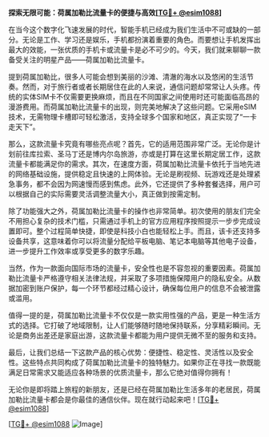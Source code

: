 **探索无限可能：荷属加勒比流量卡的便捷与高效[[TG💪+ @esim1088](https://t.me/s/esim1088)]**

在当今这个数字化飞速发展的时代，智能手机已经成为我们生活中不可或缺的一部分。无论是工作、学习还是娱乐，手机都扮演着重要的角色。而要想让手机发挥出最大的效能，一张优质的手机卡或流量卡是必不可少的。今天，我们就来聊聊一款备受关注的明星产品——荷属加勒比流量卡。

提到荷属加勒比，很多人可能会想到美丽的沙滩、清澈的海水以及悠闲的生活节奏。然而，对于旅行者或者长期居住在此的人来说，通信问题却常常让人头疼。传统的实体SIM卡不仅需要更换麻烦，而且在不同国家之间使用时还可能面临高昂的漫游费用。而荷属加勒比流量卡的出现，则完美地解决了这些问题。它采用eSIM技术，无需物理卡槽即可轻松激活，支持全球多个国家和地区，真正实现了“一卡走天下”。

那么，这款流量卡究竟有哪些亮点呢？首先，它的适用范围非常广泛。无论你是计划前往库拉索、圣马丁还是博内尔岛旅游，亦或是打算在这里长期定居工作，这款流量卡都能满足你的需求。其次，在速度方面，荷属加勒比流量卡依托于当地先进的网络基础设施，提供稳定且快速的上网体验。无论是刷视频、玩游戏还是处理紧急事务，都不会因为网速慢而感到焦虑。此外，它还提供了多种套餐选择，用户可以根据自己的实际需要灵活调整流量大小，真正做到按需定制。

除了功能强大之外，荷属加勒比流量卡的操作也非常简单。初次使用的朋友们完全不用担心复杂的技术门槛，只需通过手机上的官方应用程序按照提示一步步完成设置即可。整个过程简单快捷，即使是科技小白也能轻松上手。而且，该卡还支持多设备共享，这意味着你可以将流量分配给平板电脑、笔记本电脑等其他电子设备，进一步提升工作效率或享受更多的数字乐趣。

当然，作为一款面向国际市场的流量卡，安全性也是不容忽视的重要因素。荷属加勒比流量卡严格遵守相关法律法规，并采取了多项措施保障用户的隐私安全。从数据加密到账户保护，每一个环节都经过精心设计，确保每位用户的信息不会被泄露或滥用。

值得一提的是，荷属加勒比流量卡不仅仅是一款实用性强的产品，更是一种生活方式的选择。它打破了地域限制，让人们能够随时随地保持联系，分享精彩瞬间。无论是商务出差还是家庭出游，这款流量卡都能为用户提供无微不至的服务和支持。

最后，让我们总结一下这款产品的核心优势：便捷性、稳定性、灵活性以及安全性。这些特点共同构成了荷属加勒比流量卡的独特魅力。如果你正在寻找一款既能满足日常需求又能适应各种场景的优质流量卡，那么它绝对值得你拥有！

无论你是即将踏上旅程的新朋友，还是已经在荷属加勒比生活多年的老居民，荷属加勒比流量卡都会是你最佳的通信伙伴。现在就行动起来吧！[[TG💪+ @esim1088](https://t.me/s/esim1088)]

[[TG💪+ @esim1088](https://t.me/s/esim1088) ![Image](https://i.postimg.cc/4NQfJmqS/Snipaste-2025-05-13-00-14-12.png)]